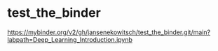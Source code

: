 # test_the_binder

https://mybinder.org/v2/gh/jansenekowitsch/test_the_binder.git/main?labpath=Deep_Learning_Introduction.ipynb
